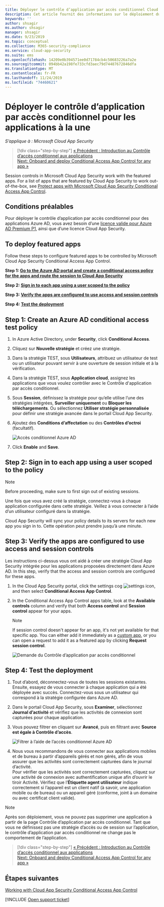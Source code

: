 ```yaml
---
title: Déployer le contrôle d’application par accès conditionnel Cloud App Security pour les applications Azure AD
description: Cet article fournit des informations sur le déploiement du proxy inversé du Contrôle d’application par accès conditionnel Microsoft Cloud App Security pour les applications Azure AD.
keywords: ''
author: shsagir
ms.author: shsagir
manager: shsagir
ms.date: 9/23/2019
ms.topic: conceptual
ms.collection: M365-security-compliance
ms.service: cloud-app-security
ms.suite: ems
ms.openlocfilehash: 14209e0b394571ee0d71784cb4c50683226a7a2e
ms.sourcegitcommit: 094bb42a198fe733cfd3aec79d74487672846dfa
ms.translationtype: MT
ms.contentlocale: fr-FR
ms.lasthandoff: 11/24/2019
ms.locfileid: "74460621"
---
```

# <a name="deploy-conditional-access-app-control-for-featured-apps"></a>Déployer le contrôle d’application par accès conditionnel pour les applications à la une

*S’applique à : Microsoft Cloud App Security*

>[!div class="step-by-step"]
[« Précédent : Introduction au Contrôle d’accès conditionnel aux applications](proxy-intro-aad.md)<br>
[Next: Onboard and deploy Conditional Access App Control for any app »](proxy-deployment-any-app.md)

Session controls in Microsoft Cloud App Security work with the featured apps. For a list of apps that are featured by Cloud App Security to work out-of-the-box, see [Protect apps with Microsoft Cloud App Security Conditional Access App Control](proxy-intro-aad.md#featured-apps).

## <a name="prerequisites"></a>Conditions préalables

Pour déployer le contrôle d’application par accès conditionnel pour des applications Azure AD, vous avez besoin d’une [licence valide pour Azure AD Premium P1](https://docs.microsoft.com/azure/active-directory/license-users-groups), ainsi que d’une licence Cloud App Security.

## <a name="to-deploy-featured-apps"></a>To deploy featured apps

Follow these steps to configure featured apps to be controlled by Microsoft Cloud App Security Conditional Access App Control.

**Step 1: [Go to the Azure AD portal and create a conditional access policy for the apps and route the session to Cloud App Security](#add-azure-ad)**

**Step 2: [Sign in to each app using a user scoped to the policy](#sign-in-scoped)**

**Step 3: [Verify the apps are configured to use access and session controls](#portal)**

**Step 4: [Test the deployment](#test)**

## Step 1: Create an Azure AD conditional access test policy <a name="add-azure-ad"></a>

1. In Azure Active Directory, under **Security**, click **Conditional Access**.

1. Cliquez sur **Nouvelle stratégie** et créez une stratégie.

1. Dans la stratégie TEST, sous **Utilisateurs**, attribuez un utilisateur de test ou un utilisateur pouvant servir à une ouverture de session initiale et à la vérification.

1. Dans la stratégie TEST, sous **Application cloud**, assignez les applications que vous voulez contrôler avec le Contrôle d'application par accès conditionnel.

1. Sous **Session**, définissez la stratégie pour qu’elle utilise l’une des stratégies intégrées, **Surveiller uniquement** ou **Bloquer les téléchargements**. Ou sélectionnez **Utiliser stratégie personnalisée** pour définir une stratégie avancée dans le portail Cloud App Security.

1. Ajoutez des **Conditions d’affectation** ou des **Contrôles d’octroi** (facultatif).

   ![Accès conditionnel Azure AD](./media/azure-ad-caac-policy.png)

1. Click **Enable** and **Save**.

## Step 2: Sign in to each app using a user scoped to the policy<a name="sign-in-scoped"></a>

> [!NOTE]
> Before proceeding, make sure to first sign out of existing sessions.

Une fois que vous avez créé la stratégie, connectez-vous à chaque application configurée dans cette stratégie. Veillez à vous connecter à l’aide d’un utilisateur configuré dans la stratégie.

Cloud App Security will sync your policy details to its servers for each new app you sign in to. Cette opération peut prendre jusqu’à une minute.

## Step 3: Verify the apps are configured to use access and session controls<a name="portal"></a>

Les instructions ci-dessus vous ont aidé à créer une stratégie Cloud App Security intégrée pour les applications proposées directement dans Azure AD. In this step, verify that the access and session controls are configured for these apps.

1. In the Cloud App Security portal, click the settings cog ![settings icon](./media/settings-icon.png "icône des paramètres"), and then select **Conditional Access App Control**.

1. In the Conditional Access App Control apps table, look at the **Available controls** column and verify that both **Access control** and **Session control** appear for your apps.

   > [!NOTE]
   > If session control doesn't appear for an app, it's not yet available for that specific app. You can either add it immediately as a [custom app](proxy-deployment-any-app.md), or you can open a request to add it as a featured app by clicking **Request session control**.
    >
    >![Demande du Contrôle d’application par accès conditionnel](media/caac-request.png)

## Step 4: Test the deployment<a name="test"></a>

1. Tout d’abord, déconnectez-vous de toutes les sessions existantes. Ensuite, essayez de vous connecter à chaque application qui a été déployée avec succès. Connectez-vous sous un utilisateur qui correspond à la stratégie configurée dans Azure AD.

1. Dans le portail Cloud App Security, sous **Examiner**, sélectionnez **Journal d’activité** et vérifiez que les activités de connexion sont capturées pour chaque application.

1. Vous pouvez filtrer en cliquant sur **Avancé**, puis en filtrant avec **Source est égale à Contrôle d’accès**.

    ![Filtrer à l’aide de l’accès conditionnel Azure AD](./media/sso-logon.png)

1. Nous vous recommandons de vous connecter aux applications mobiles et de bureau à partir d’appareils gérés et non gérés, afin de vous assurer que les activités sont correctement capturées dans le journal d’activité.<br>
Pour vérifier que les activités sont correctement capturées, cliquez sur une activité de connexion avec authentification unique afin d’ouvrir le tiroir Activité. Vérifiez que l’**Étiquette agent utilisateur** indique correctement si l’appareil est un client natif (à savoir, une application mobile ou de bureau) ou un appareil géré (conforme, joint à un domaine ou avec certificat client valide).

> [!NOTE]
> Après son déploiement, vous ne pouvez pas supprimer une application à partir de la page Contrôle d’application par accès conditionnel. Tant que vous ne définissez pas une stratégie d’accès ou de session sur l’application, le contrôle d’application par accès conditionnel ne change pas le comportement de l’application.

>[!div class="step-by-step"]
[« Précédent : Introduction au Contrôle d’accès conditionnel aux applications](proxy-intro-aad.md)<br>[Next: Onboard and deploy Conditional Access App Control for any app »](proxy-deployment-any-app.md)

## <a name="next-steps"></a>Étapes suivantes

[Working with Cloud App Security Conditional Access App Control](proxy-intro-aad.md)

[!INCLUDE [Open support ticket](includes/support.md)]
